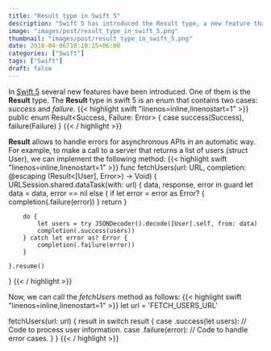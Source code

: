 ```yaml
---
title: "Result type in Swift 5"
description: "Swift 5 has introduced the Result type, a new feature that will allow us to improve error handling in asynchronous APIs."
image: "images/post/result_type_in_swift_5.png"
thumbnail: "images/post/result_type_in_swift_5.png"
date: 2018-04-06T18:19:25+06:00
categories: ["Swift"]
tags: ["Swift"]
draft: false
---
```


In [Swift 5](https://swift.org/blog/swift-5-released/) several new features have been introduced. One of them is the **Result** type. The **Result** type in swift 5 is an enum that contains two cases: *success* and *failure*.
{{< highlight swift  "linenos=inline,linenostart=1" >}}
public enum Result<Success, Failure: Error> {
    case success(Success), failure(Failure)
}
{{< / highlight >}}

**Result** allows to handle errors for asynchronous APIs in an automatic way. For example, to make a call to a server that returns a list of users (struct User), we can implement the following method:
{{< highlight swift  "linenos=inline,linenostart=1" >}}
func fetchUsers(url: URL, completion: @escaping (Result<[User], Error>) -> Void) {
    URLSession.shared.dataTask(with: url) { data, response, error in
        guard let data = data, error == nil else {
            if let error = error as Error? {
                completion(.failure(error))
            }
            return
        }

        do {
            let users = try JSONDecoder().decode([User].self, from: data)
            completion(.success(users))
        } catch let error as? Error {
            completion(.failure(error))
        }

    }.resume()
}
{{< / highlight >}}

Now, we can call the *fetchUsers* method as follows:
{{< highlight swift  "linenos=inline,linenostart=1" >}}
let  url = 'FETCH_USERS_URL'

fetchUsers(url: url) { result in
    switch result {
        case .success(let users):
            // Code to process user information.
        case .failure(error):
            // Code to handle error cases.
    }
}
{{< / highlight >}}
